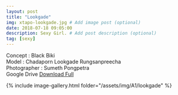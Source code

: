 ```yaml
---
layout: post
title: "Lookgade"
img: xtapo-lookgade.jpg # Add image post (optional)
date: 2018-07-18 09:05:00
description: Sexy Girl. # Add post description (optional)
tag: [sexy]
---
```

Concept : Black Biki  
Model : Chadaporn Lookgade Rungsanpreecha  
Photographer : Sumeth Pongpetra  
Google Drive [Download Full](http://gestyy.com/e0HSCj)     

{% include image-gallery.html folder="/assets/img/A1/lookgade" %}
